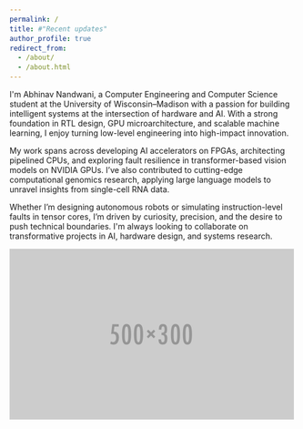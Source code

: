 ```yaml
---
permalink: /
title: #"Recent updates"
author_profile: true
redirect_from: 
  - /about/
  - /about.html
---
```





I'm Abhinav Nandwani, a Computer Engineering and Computer Science student at the University of Wisconsin–Madison with a passion for building intelligent systems at the intersection of hardware and AI. With a strong foundation in RTL design, GPU microarchitecture, and scalable machine learning, I enjoy turning low-level engineering into high-impact innovation.

My work spans across developing AI accelerators on FPGAs, architecting pipelined CPUs, and exploring fault resilience in transformer-based vision models on NVIDIA GPUs. I’ve also contributed to cutting-edge computational genomics research, applying large language models to unravel insights from single-cell RNA data.

Whether I’m designing autonomous robots or simulating instruction-level faults in tensor cores, I’m driven by curiosity, precision, and the desire to push technical boundaries. I'm always looking to collaborate on transformative projects in AI, hardware design, and systems research.




<img src='/images/500x300.png'>
